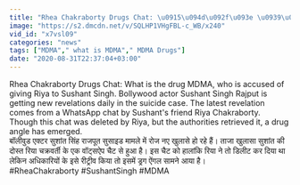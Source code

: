 ```yaml
---
title: "Rhea Chakraborty Drugs Chat: \u0915\u094d\u092f\u093e \u0939\u0948 \u0921\u094d\u0930\u0917 MDMA, \u091c\u093f\u0938\u0947 \u0938\u0941\u0936\u093e\u0902\u0924 \u0938\u093f\u0902\u0939 \u0915\u094b \u0926\u0947\u0928\u0947 \u0915\u093e \u0939\u0948 \u0906\u0930\u094b\u092a? \u0935\u0928\u0907\u0902\u0921\u093f\u092f\u093e \u0939\u093f\u0902\u0926\u0940"
image: "https://s2.dmcdn.net/v/SQLHP1VHgFBL-c_WB/x240"
vid_id: "x7vsl09"
categories: "news"
tags: ["MDMA"," what is MDMA"," MDMA Drugs"]
date: "2020-08-31T22:37:04+03:00"
---
```

Rhea Chakraborty Drugs Chat: What is the drug MDMA, who is accused of giving Riya to Sushant Singh. Bollywood actor Sushant Singh Rajput is getting new revelations daily in the suicide case. The latest revelation comes from a WhatsApp chat by Sushant's friend Riya Chakraborty. Though this chat was deleted by Riya, but the authorities retrieved it, a drug angle has emerged.  <br>बॉलीवुड एक्टर सुशांत सिंह राजपूत सुसाइड मामले में रोज नए खुलासे हो रहे हैं। ताजा खुलासा सुशांत की दोस्त रिया चक्रवर्ती के एक वॉट्सऐप चैट से हुआ है। इस चैट को हालांकि रिया ने तो डिलीट कर दिया था लेकिन अधिकारियों के इसे रीट्रीव किया तो इसमें ड्रग ऐंगल सामने आया है।   <br>#RheaChakraborty #SushantSingh #MDMA

